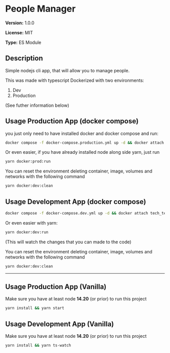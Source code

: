 # People Manager

**Version:** 1.0.0

**License:** MIT

**Type:** ES Module

## Description
Simple nodejs cli app, that will allow you to manage people.

This was made with typescript
Dockerized with two environments:
1. Dev
2. Production

(See futher information below)

## Usage Production App (docker compose)

you just only need to have installed docker and docker compose and run:

```bash
docker compose -f docker-compose.production.yml up -d && docker attach tech_test_chernandez_cli_prod
```

Or even easier, if you have already installed node along side yarn, just run

```bash
yarn docker:prod:run
```

You can reset the environment deleting container, image, volumes and networks with the following command

```bash
yarn docker:dev:clean
```

## Usage Development App (docker compose)

```bash
docker compose -f docker-compose.dev.yml up -d && docker attach tech_test_chernandez_cli_dev
```

Or even easier with yarn:

```bash
yarn docker:dev:run
```

(This will watch the changes that you can made to the code)

You can reset the environment deleting container, image, volumes and networks with the following command

```bash
yarn docker:dev:clean
```

---
## Usage Production App (Vanilla)

Make sure you have at least node **14.20** (or prior) to run this project

```bash
yarn install && yarn start
```

## Usage Development App (Vanilla)

Make sure you have at least node **14.20** (or prior) to run this project

```bash
yarn install && yarn ts-watch
```
